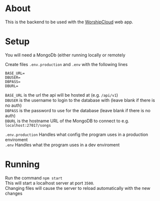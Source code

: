 # About
This is the backend to be used with the [WorshipCloud](https://github.com/rocketBANG/worship-cloud) web app.

# Setup
You will need a MongoDb (either running locally or remotely  

Create files `.env.production` and `.env` with the following lines
```
BASE_URL=
DBUSER=
DBPASS=
DBURL=
```
`BASE_URL` is the url the api will be hosted at (e.g. `/api/v1`)  
`DBUSER` is the username to login to the database with
    (leave blank if there is no auth)  
`DBPASS` is the password to use for the database 
    (leave blank if there is no auth)  
`DBURL` is the hostname URL of the MongoDB to connect to
    e.g. `localhost:27017/songs`

    
`.env.production` Handles what config the program uses in a production enviroment  
`.env` Handles what the program uses in a dev enviroment

# Running
Run the command `npm start`  
This will start a localhost server at port `3500`.  
Changing files will cause the server to reload automatically with the new changes